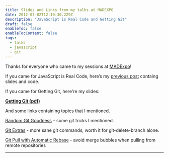 ```yaml
---
title: Slides and Links from my talks at MADEXPO
date: 2012-07-02T12:10:30.229Z
description: "JavaScript is Real Code and Getting Git"
draft: false
enableToc: false
enableTocContent: false
tags:
  - talks
  - javascript
  - git
---
```


Thanks for everyone who came to my sessions at <a href="http://madexpo.us/">MADExpo</a>!

If you came for JavaScript is Real Code, here’s my <a href="/javascript-is-real-code-slides-and-sample">previous post</a> containg slides and code.

If you came for Getting Git, here're my slides:

<b><a href="http://f.cl.ly/items/2w3B0V1p3q1n1v1n342y/getting%20git.pdf">Getting Git (pdf)</a></b>

And some links containing topics that I mentioned.

<a href="/random-git-goodness">Random Git Goodness</a> – some git tricks I mentioned.

<a href="https://github.com/visionmedia/git-extras">Git Extras</a> - more sane git commands, worth it for git-delete-branch alone.

<a href="http://stevenharman.net/git-pull-with-automatic-rebase">Git Pull with Automatic Rebase</a> - avoid merge bubbles when pulling from remote repositories

---
